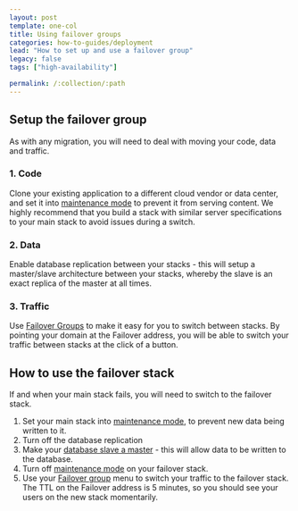 ```yaml
---
layout: post
template: one-col
title: Using failover groups
categories: how-to-guides/deployment
lead: "How to set up and use a failover group"
legacy: false
tags: ["high-availability"]

permalink: /:collection/:path
---
```


## Setup the failover group

As with any migration, you will need to deal with moving your code, data and traffic. 


### 1. Code

Clone your existing application to a different cloud vendor or data center, and set it into [maintenance mode](/maestro/how-to-guides/deployment/service-network-configuration.html) to prevent it from serving content. We highly recommend that you build a stack with similar server specifications to your main stack to avoid issues during a switch. 


### 2. Data

Enable database replication between your stacks - this will setup a master/slave architecture between your stacks, whereby the slave is an exact replica of the master at all times. 


### 3. Traffic

Use [Failover Groups](/maestro/tutorials/failover-groups.html) to make it easy for you to switch between stacks. By pointing your domain at the Failover address, you will be able to switch your traffic between stacks at the click of a button.


## How to use the failover stack

If and when your main stack fails, you will need to switch to the failover stack.

1.  Set your main stack into [maintenance mode](/maestro/how-to-guides/deployment/service-network-configuration.html), to prevent new data being written to it.
2.  Turn off the database replication
3.  Make your [database slave a master](/maestro/references/toolbelt.html#slave-promotion-to-standalone-master) - this will allow data to be written to the database.
4.  Turn off [maintenance mode](/maestro/how-to-guides/deployment/service-network-configuration.html) on your failover stack.
5.  Use your [Failover group](/maestro/tutorials/failover-groups.html) menu to switch your traffic to the failover stack. The TTL on the Failover address is 5 minutes, so you should see your users on the new stack momentarily.